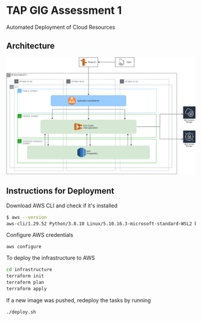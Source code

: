 # TAP GIG Assessment 1

Automated Deployment of Cloud Resources

## Architecture
![](https://github.com/ryanYtan/auto-provision/blob/master/architecture.png?raw=true)

## Instructions for Deployment
Download AWS CLI and check if it's installed
```bash
$ aws --version
aws-cli/1.29.52 Python/3.8.10 Linux/5.10.16.3-microsoft-standard-WSL2 botocore/1.31.52
```
Configure AWS credentials
```
aws configure
```
To deploy the infrastructure to AWS
```bash
cd infrastructure
terraform init
terraform plan
terraform apply
```
If a new image was pushed, redeploy the tasks by running
```bash
./deploy.sh
```
